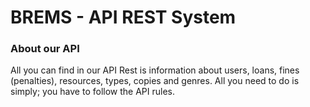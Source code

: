 # BREMS - API REST System

### About our API
All you can find in our API Rest is information about users, loans, fines (penalties), resources, types, copies and genres. All you need to do is simply; you have to follow the API rules.
